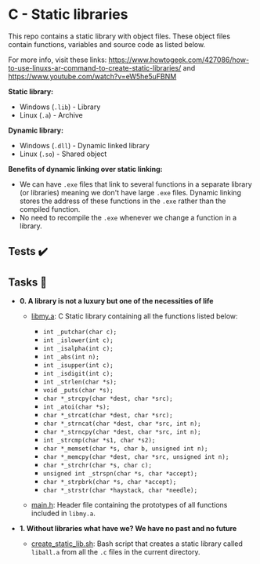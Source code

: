 # C - Static libraries

This repo contains a static library with object files. These object files contain functions, variables and source code as listed below.

For more info, visit these links: https://www.howtogeek.com/427086/how-to-use-linuxs-ar-command-to-create-static-libraries/ and 
https://www.youtube.com/watch?v=eW5he5uFBNM

**Static library:**
 - Windows (`.lib`) - Library
 - Linux (`.a`) - Archive

**Dynamic library:**
 - Windows (`.dll`) - Dynamic linked library
 - Linux (`.so`) - Shared object

**Benefits of dynamic linking over static linking:**
 - We can have `.exe` files that link to several functions in a separate library (or libraries) meaning we don't have large `.exe` files. Dynamic linking stores the address of these functions in the `.exe` rather than the compiled function.
 - No need to recompile the `.exe` whenever we change a function in a library.

## Tests :heavy_check_mark:

## Tasks :page_with_curl:

* **0. A library is not a luxury but one of the necessities of life**
  * [libmy.a](./libmy.a): C Static library containing all the functions
  listed below:
    * `int _putchar(char c);`
    * `int _islower(int c);`
    * `int _isalpha(int c);`
    * `int _abs(int n);`
    * `int _isupper(int c);`
    * `int _isdigit(int c);`
    * `int _strlen(char *s);`
    * `void _puts(char *s);`
    * `char *_strcpy(char *dest, char *src);`
    * `int _atoi(char *s);`
    * `char *_strcat(char *dest, char *src);`
    * `char *_strncat(char *dest, char *src, int n);`
    * `char *_strncpy(char *dest, char *src, int n);`
    * `int _strcmp(char *s1, char *s2);`
    * `char *_memset(char *s, char b, unsigned int n);`
    * `char *_memcpy(char *dest, char *src, unsigned int n);`
    * `char *_strchr(char *s, char c);`
    * `unsigned int _strspn(char *s, char *accept);`
    * `char *_strpbrk(char *s, char *accept);`
    * `char *_strstr(char *haystack, char *needle);`

  * [main.h](./main.h): Header file containing the prototypes of all functions
  included in `libmy.a`.

* **1. Without libraries what have we? We have no past and no future**
  * [create_static_lib.sh](./create_static_lib.sh): Bash script that creates a static
  library called `liball.a` from all the `.c` files in the current directory.
